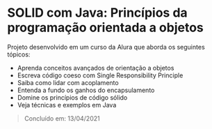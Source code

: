 # SOLID com Java: Princípios da programação orientada a objetos

Projeto desenvolvido em um curso da Alura que aborda os seguintes tópicos:

* Aprenda conceitos avançados de orientação a objetos
* Escreva código coeso com Single Responsibility Principle
* Saiba como lidar com acoplamento
* Entenda a fundo os ganhos do encapsulamento
* Domine os princípios de código sólido
* Veja técnicas e exemplos em Java

>Concluído em: 13/04/2021